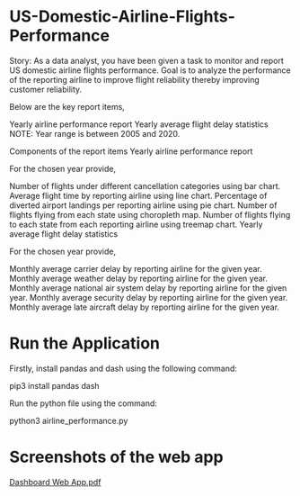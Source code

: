 
# US-Domestic-Airline-Flights-Performance

Story:
As a data analyst, you have been given a task to monitor and report US domestic airline flights performance. Goal is to analyze the performance of the reporting airline to improve flight reliability thereby improving customer reliability.

Below are the key report items,

Yearly airline performance report 
Yearly average flight delay statistics
NOTE: Year range is between 2005 and 2020.

Components of the report items
Yearly airline performance report

For the chosen year provide,

Number of flights under different cancellation categories using bar chart.
Average flight time by reporting airline using line chart.
Percentage of diverted airport landings per reporting airline using pie chart.
Number of flights flying from each state using choropleth map.
Number of flights flying to each state from each reporting airline using treemap chart.
Yearly average flight delay statistics

For the chosen year provide,

Monthly average carrier delay by reporting airline for the given year.
Monthly average weather delay by reporting airline for the given year.
Monthly average national air system delay by reporting airline for the given year.
Monthly average security delay by reporting airline for the given year.
Monthly average late aircraft delay by reporting airline for the given year.


# Run the Application
Firstly, install pandas and dash using the following command:

pip3 install pandas dash

Run the python file using the command:

python3 airline_performance.py

# Screenshots of the web app

[Dashboard Web App.pdf](https://github.com/Habzal/US-Domestic-Airline-Flights-Performance/files/6697310/Dashboard.Web.App.pdf)
